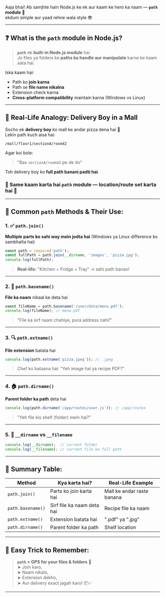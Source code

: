 Aaja bhai! Ab samjhte hain Node.js ke ek aur kaam ke hero ka naam — **`path` module** 🔧  
ekdum simple aur yaad rehne wala style 😎

---

## ❓ **What is the `path` module in Node.js?**

> **`path`** ek **built-in Node.js module** hai  
> Jo files ya folders ke **paths ko handle aur manipulate** karne ke kaam aata hai.

Iska kaam hai:
- Path ko **join karna**
- Path se **file name nikalna**
- Extension check karna
- **Cross-platform compatibility** maintain karna (Windows vs Linux)

---

## 🧳 Real-Life Analogy: **Delivery Boy in a Mall**

Socho ek **delivery boy** ko mall ke andar pizza dena hai 🍕  
Lekin path kuch aisa hai:
```
/mall/floor1/sectionA/room42
```

Agar koi bole:  
> "Bas `sectionA/room42` pe de do"

Toh delivery boy ko **full path banani padti hai**.

### 🧠 Same kaam karta hai `path` module — **location/route set karta hai** 📍

---

## 🔧 Common `path` Methods & Their Use:

### 1. ✅ `path.join()`  
**Multiple parts ko sahi way mein jodta hai** (Windows ya Linux difference ko sambhalta hai)

```js
const path = require('path');
const fullPath = path.join(__dirname, 'images', 'pizza.jpg');
console.log(fullPath);
```

> **Real-life:** "Kitchen + Fridge + Tray" → sahi path banao!

---

### 2. 🧾 `path.basename()`  
**File ka naam** nikaal ke deta hai

```js
const fileName = path.basename('/user/data/menu.pdf');
console.log(fileName); // menu.pdf
```

> "File ka sirf naam chahiye, pura address nahi!"

---

### 3. 🔍 `path.extname()`  
**File extension** batata hai

```js
console.log(path.extname('pizza.jpeg')); // .jpeg
```

> Chef ko bataana hai: "Yeh image hai ya recipe PDF?"

---

### 4. 🏠 `path.dirname()`  
**Parent folder ka path** deta hai

```js
console.log(path.dirname('/app/routes/user.js')); // /app/routes
```

> "Yeh file kis shelf (folder) mein hai?"

---

### 5. 🧭 `__dirname` vs `__filename`

```js
console.log(__dirname);  // current folder
console.log(__filename); // current file ka full path
```

---

## 🎯 Summary Table:

| Method               | Kya karta hai?                    | Real-Life Example             |
|----------------------|-----------------------------------|-------------------------------|
| `path.join()`        | Parts ko join karta hai           | Mall ke andar raste banana   |
| `path.basename()`    | Sirf file ka naam deta hai        | Recipe file ka naam           |
| `path.extname()`     | Extension batata hai              | ".pdf" ya ".jpg"              |
| `path.dirname()`     | Parent folder ka path             | Shelf location                |

---

## 🧠 Easy Trick to Remember:

> **`path` = GPS for your files & folders** 🧭  
> ➤ Join karo,  
> ➤ Naam nikalo,  
> ➤ Extension dekho,  
> ➤ Aur delivery exact jagah karo! 📦✅

---

